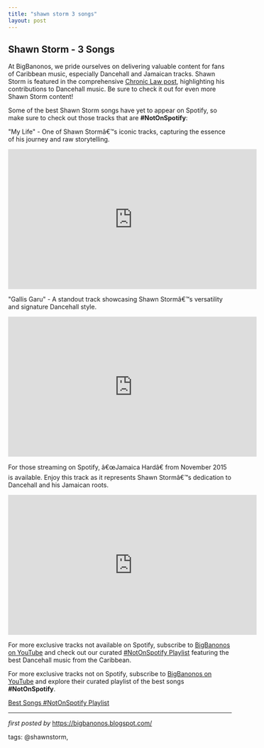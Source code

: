 ```yaml
---
title: "shawn storm 3 songs"
layout: post
---
```

<h2>Shawn Storm - 3 Songs</h2> <!--Introduction Section-->
<p>At BigBanonos, we pride ourselves on delivering valuable content for fans of Caribbean music, especially Dancehall and Jamaican tracks. Shawn Storm is featured in the comprehensive <a href="https://bigbanonos.blogspot.com/2024/10/chronic-law-105-songs.html" target="_blank">Chronic Law post</a>, highlighting his contributions to Dancehall music. Be sure to check it out for even more Shawn Storm content!</p> <!--Songs Not on Spotify Section-->
<p>Some of the best Shawn Storm songs have yet to appear on Spotify, so make sure to check out those tracks that are <strong>#NotOnSpotify</strong>:</p> <!--"My Life" YouTube Embed-->
<div> <p>"My Life" - One of Shawn Stormâ€™s iconic tracks, capturing the essence of his journey and raw storytelling.</p> <iframe allow="accelerometer; autoplay; clipboard-write; encrypted-media; gyroscope; picture-in-picture; web-share" allowfullscreen="" frameborder="0" height="315" referrerpolicy="strict-origin-when-cross-origin" src="https://www.youtube.com/embed/ttxk4fNiLLU?si=42v_OaY-Hf3BfvYM" title="YouTube video player" width="560"></iframe>
</div> <!--"Gallis Garu" YouTube Embed-->
<div> <p>"Gallis Garu" - A standout track showcasing Shawn Stormâ€™s versatility and signature Dancehall style.</p> <iframe allow="accelerometer; autoplay; clipboard-write; encrypted-media; gyroscope; picture-in-picture; web-share" allowfullscreen="" frameborder="0" height="315" referrerpolicy="strict-origin-when-cross-origin" src="https://www.youtube.com/embed/hYZUX3Ar304?si=3-KOnwAus8YwyF6n" title="YouTube video player" width="560"></iframe>
</div> <!--Spotify Song Embed-->
<p>For those streaming on Spotify, â€œJamaica Hardâ€ from November 2015 is available. Enjoy this track as it represents Shawn Stormâ€™s dedication to Dancehall and his Jamaican roots.</p> <!--"Jamaica Hard" YouTube Embed-->
<div> <iframe allow="accelerometer; autoplay; clipboard-write; encrypted-media; gyroscope; picture-in-picture; web-share" allowfullscreen="" frameborder="0" height="315" referrerpolicy="strict-origin-when-cross-origin" src="https://www.youtube.com/embed/obd6v9xjLe8?si=IFsLh8dlyiYCSULH" title="YouTube video player" width="560"></iframe>
</div> <!--YouTube and Playlist Links-->
<p>For more exclusive tracks not available on Spotify, subscribe to <a href="https://www.youtube.com/@BigBanonos" target="_blank">BigBanonos on YouTube</a> and check out our curated <a href="https://www.youtube.com/playlist?list=PLtuNtuTatqI0kFahUCbtbfenC_ET5O_tr" target="_blank">#NotOnSpotify Playlist</a> featuring the best Dancehall music from the Caribbean.</p>


<!--Subscribe and Playlist Links-->
<div>
    <p>For more exclusive tracks not on Spotify, subscribe to <a href="https://www.youtube.com/@BigBanonos" target="_blank">BigBanonos on YouTube</a> and explore their curated playlist of the best songs <strong>#NotOnSpotify</strong>.</p>
    <p><a href="https://www.youtube.com/playlist?list=PLtuNtuTatqI0kFahUCbtbfenC_ET5O_tr" target="_blank">Best Songs #NotOnSpotify Playlist<br /></a></p></div>

<hr />

<p><em>first posted by</em> <a href="https://bigbanonos.blogspot.com/" rel="noopener" target="_new">https://bigbanonos.blogspot.com/</a></p>

<p>tags: @shawnstorm,</p>
